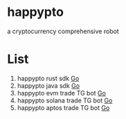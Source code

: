 # happypto
a cryptocurrency comprehensive robot
# List
1. happypto rust sdk [Go](https://github.com/0xhappyboy/happypto/tree/main/happypto-rs)
2. happypto java sdk [Go](https://github.com/0xhappyboy/happypto/tree/main/happypto-j)
3. happypto evm trade TG bot [Go](https://github.com/0xhappyboy/happypto/tree/main/happybot-evm-tg)
3. happypto solana trade TG bot [Go](https://github.com/0xhappyboy/happypto/tree/main/happybot-solana-tg)
3. happypto aptos trade TG bot [Go](https://github.com/0xhappyboy/happypto/tree/main/happybot-aptos-tg)